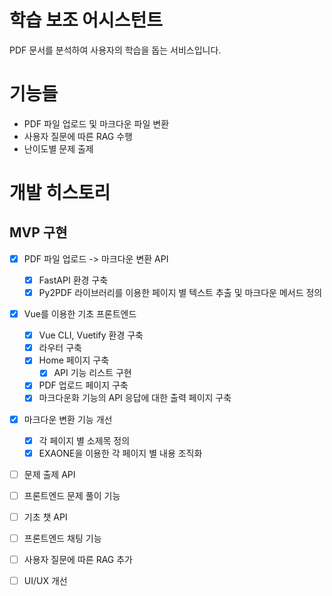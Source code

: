 # 학습 보조 어시스턴트

PDF 문서를 분석하여 사용자의 학습을 돕는 서비스입니다.

# 기능들

- PDF 파일 업로드 및 마크다운 파일 변환
- 사용자 질문에 따른 RAG 수행
- 난이도별 문제 출제

# 개발 히스토리

## MVP 구현

- [x] PDF 파일 업로드 -> 마크다운 변환 API
   - [x] FastAPI 환경 구축
   - [x] Py2PDF 라이브러리를 이용한 페이지 별 텍스트 추출 및 마크다운 메서드 정의

- [x] Vue를 이용한 기초 프론트엔드
   - [x] Vue CLI, Vuetify 환경 구축
   - [x] 라우터 구축
   - [x] Home 페이지 구축
      - [x] API 기능 리스트 구현
   - [x] PDF 업로드 페이지 구축
   - [x] 마크다운화 기능의 API 응답에 대한 출력 페이지 구축

- [x] 마크다운 변환 기능 개선
   - [x] 각 페이지 별 소제목 정의
   - [x] EXAONE을 이용한 각 페이지 별 내용 조직화

- [ ] 문제 출제 API
- [ ] 프론트엔드 문제 풀이 기능

- [ ] 기초 챗 API
- [ ] 프론트엔드 채팅 기능
- [ ] 사용자 질문에 따른 RAG 추가
- [ ] UI/UX 개선